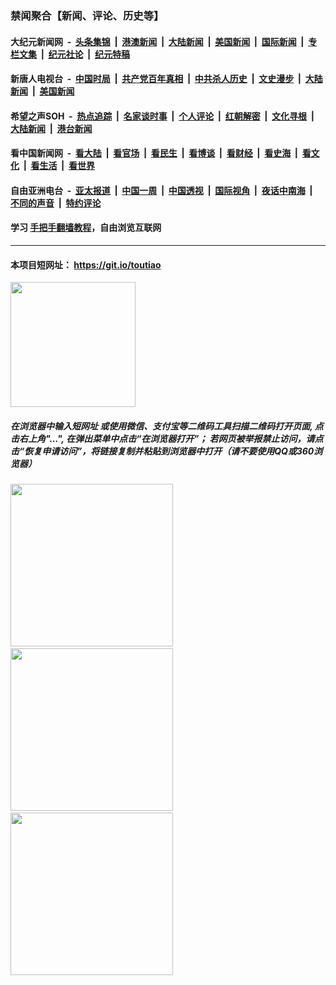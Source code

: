 ### 禁闻聚合【新闻、评论、历史等】

#### 大纪元新闻网 &nbsp;-&nbsp; [头条集锦](indexes/E头条集锦.md?t=02140355) &nbsp;|&nbsp; [港澳新闻](indexes/E港澳新闻.md?t=02140355)  &nbsp;|&nbsp; [大陆新闻](indexes/E大陆新闻.md?t=02140355) &nbsp;|&nbsp; [美国新闻](indexes/E美国新闻.md?t=02140355) &nbsp;|&nbsp; [国际新闻](indexes/E国际新闻.md?t=02140355) &nbsp;|&nbsp; [专栏文集](indexes/E专栏文集.md?t=02140355) &nbsp;|&nbsp; [纪元社论](indexes/E纪元社论.md?t=02140355) &nbsp;|&nbsp; [纪元特稿](indexes/E纪元特稿.md?t=02140355) 

#### 新唐人电视台 &nbsp;-&nbsp; [中国时局](indexes/N中国时局.md?t=02140355) &nbsp;|&nbsp; [共产党百年真相](indexes/N共产党百年真相.md?t=02140355) &nbsp;|&nbsp; [中共杀人历史](indexes/N中共杀人历史.md?t=02140355) &nbsp;|&nbsp; [文史漫步](indexes/N文史漫步.md?t=02140355) &nbsp;|&nbsp; [大陆新闻](indexes/N大陆新闻.md?t=02140355) &nbsp;|&nbsp; [美国新闻](indexes/N美国新闻.md?t=02140355)

#### 希望之声SOH &nbsp;-&nbsp; [热点追踪](indexes/H热点追踪.md?t=02140355) &nbsp;|&nbsp; [名家谈时事](indexes/H名家谈时事.md?t=02140355) &nbsp;|&nbsp; [个人评论](indexes/H个人评论.md?t=02140355)  &nbsp;|&nbsp; [红朝解密](indexes/H红朝解密.md?t=02140355) &nbsp;|&nbsp; [文化寻根](indexes/H文化寻根.md?t=02140355) &nbsp;|&nbsp; [大陆新闻](indexes/H大陆新闻.md?t=02140355) &nbsp;|&nbsp; [港台新闻](indexes/H港台新闻.md?t=02140355)

#### 看中国新闻网 &nbsp;-&nbsp; [看大陆](indexes/S看大陆.md?t=02140355) &nbsp;|&nbsp; [看官场](indexes/S看官场.md?t=02140355) &nbsp;|&nbsp; [看民生](indexes/S看民生.md?t=02140355)  &nbsp;|&nbsp; [看博谈](indexes/S看博谈.md?t=02140355) &nbsp;|&nbsp; [看财经](indexes/S看财经.md?t=02140355) &nbsp;|&nbsp; [看史海](indexes/S看史海.md?t=02140355) &nbsp;|&nbsp; [看文化](indexes/S看文化.md?t=02140355) &nbsp;|&nbsp; [看生活](indexes/S看生活.md?t=02140355) &nbsp;|&nbsp; [看世界](indexes/S看世界.md?t=02140355)

#### 自由亚洲电台 &nbsp;-&nbsp; [亚太报道](indexes/R亚太报道.md?t=02140355) &nbsp;|&nbsp; [中国一周](indexes/R中国一周.md?t=02140355) &nbsp;|&nbsp; [中国透视](indexes/R中国透视.md?t=02140355)  &nbsp;|&nbsp; [国际视角](indexes/R国际视角.md?t=02140355) &nbsp;|&nbsp; [夜话中南海](indexes/R夜话中南海.md?t=02140355) &nbsp;|&nbsp; [不同的声音](indexes/R不同的声音.md?t=02140355) &nbsp;|&nbsp; [特约评论](indexes/R特约评论.md?t=02140355)

#### 学习 [手把手翻墙教程](https://github.com/gfw-breaker/guides/wiki)，自由浏览互联网

----

#### 本项目短网址： https://git.io/toutiao
<img src="https://raw.githubusercontent.com/gfw-breaker/banned-news/master/scripts/img/qr.png" width="200px"/>  

##### 在浏览器中输入短网址 或使用微信、支付宝等二维码工具扫描二维码打开页面, 点击右上角"...", 在弹出菜单中点击“在浏览器打开”； 若网页被举报禁止访问，请点击“恢复申请访问”，将链接复制并粘贴到浏览器中打开（请不要使用QQ或360浏览器）

<img src="https://raw.githubusercontent.com/gfw-breaker/banned-news/master/scripts/img/1.png" width="260px"/> &nbsp; <img src="https://raw.githubusercontent.com/gfw-breaker/banned-news/master/scripts/img/2.png" width="260px"/> &nbsp; <img src="https://raw.githubusercontent.com/gfw-breaker/banned-news/master/scripts/img/3.png" width="260px"/>
